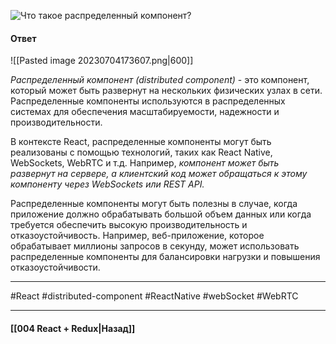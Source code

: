 ![Что такое распределенный компонент?](https://youtu.be/GZUy2i6QN7o?t=386)

#### Ответ

![[Pasted image 20230704173607.png|600]]

*Распределенный компонент (distributed component)* - это компонент, который может быть развернут на нескольких физических узлах в сети. Распределенные компоненты используются в распределенных системах для обеспечения масштабируемости, надежности и производительности.

В контексте React, распределенные компоненты могут быть реализованы с помощью технологий, таких как React Native, WebSockets, WebRTC и т.д. Например, *компонент может быть развернут на сервере, а клиентский код может обращаться к этому компоненту через WebSockets или REST API.*

Распределенные компоненты могут быть полезны в случае, когда приложение должно обрабатывать большой объем данных или когда требуется обеспечить высокую производительность и отказоустойчивость. Например, веб-приложение, которое обрабатывает миллионы запросов в секунду, может использовать распределенные компоненты для балансировки нагрузки и повышения отказоустойчивости.

____
#React #distributed-component #ReactNative #webSocket #WebRTC

____

#### [[004 React + Redux|Назад]]